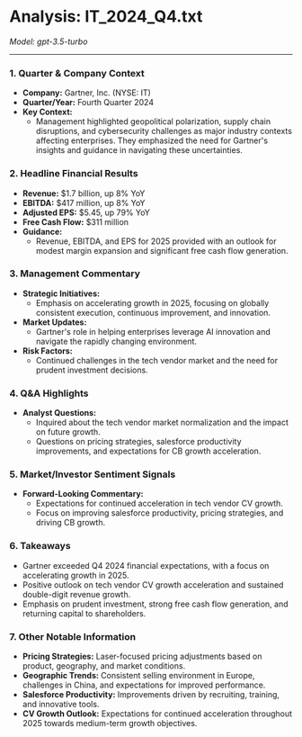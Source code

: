 # Analysis: IT_2024_Q4.txt

*Model: gpt-3.5-turbo*

---

### 1. Quarter & Company Context
- **Company:** Gartner, Inc. (NYSE: IT)
- **Quarter/Year:** Fourth Quarter 2024
- **Key Context:** 
  - Management highlighted geopolitical polarization, supply chain disruptions, and cybersecurity challenges as major industry contexts affecting enterprises. They emphasized the need for Gartner's insights and guidance in navigating these uncertainties.

### 2. Headline Financial Results
- **Revenue:** $1.7 billion, up 8% YoY
- **EBITDA:** $417 million, up 8% YoY
- **Adjusted EPS:** $5.45, up 79% YoY
- **Free Cash Flow:** $311 million
- **Guidance:** 
  - Revenue, EBITDA, and EPS for 2025 provided with an outlook for modest margin expansion and significant free cash flow generation.

### 3. Management Commentary
- **Strategic Initiatives:** 
  - Emphasis on accelerating growth in 2025, focusing on globally consistent execution, continuous improvement, and innovation.
- **Market Updates:**
  - Gartner's role in helping enterprises leverage AI innovation and navigate the rapidly changing environment.
- **Risk Factors:**
  - Continued challenges in the tech vendor market and the need for prudent investment decisions.

### 4. Q&A Highlights
- **Analyst Questions:**
  - Inquired about the tech vendor market normalization and the impact on future growth.
  - Questions on pricing strategies, salesforce productivity improvements, and expectations for CB growth acceleration.

### 5. Market/Investor Sentiment Signals
- **Forward-Looking Commentary:**
  - Expectations for continued acceleration in tech vendor CV growth.
  - Focus on improving salesforce productivity, pricing strategies, and driving CB growth.

### 6. Takeaways
- Gartner exceeded Q4 2024 financial expectations, with a focus on accelerating growth in 2025.
- Positive outlook on tech vendor CV growth acceleration and sustained double-digit revenue growth.
- Emphasis on prudent investment, strong free cash flow generation, and returning capital to shareholders.

### 7. Other Notable Information
- **Pricing Strategies:** Laser-focused pricing adjustments based on product, geography, and market conditions.
- **Geographic Trends:** Consistent selling environment in Europe, challenges in China, and expectations for improved performance.
- **Salesforce Productivity:** Improvements driven by recruiting, training, and innovative tools.
- **CV Growth Outlook:** Expectations for continued acceleration throughout 2025 towards medium-term growth objectives.